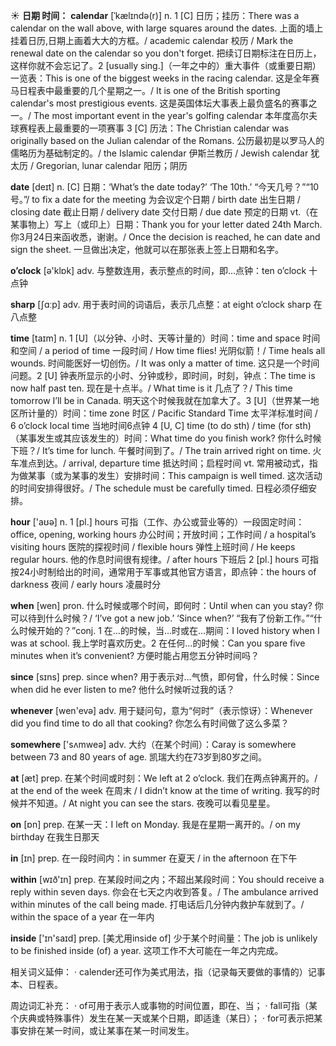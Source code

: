 ☀ <span class="category">**日期 时间：**</span>
<span class="vocabulary">**calendar**</span> [ˈkælɪndə(r)]
<span class="definition">n. 1 [C] 日历；挂历：</span>There was a calendar on the wall above, with large squares around the dates. 上面的墙上挂着日历,日期上画着大大的方框。/ academic calendar 校历 / Mark the renewal date on the calendar so you don't forget. 把续订日期标注在日历上，这样你就不会忘记了。<span class="definition">2 [usually sing.]（一年之中的）重大事件（或重要日期）一览表：</span>This is one of the biggest weeks in the racing calendar. 这是全年赛马日程表中最重要的几个星期之一。/ It is one of the British sporting calendar's most prestigious events. 这是英国体坛大事表上最负盛名的赛事之一。/ The most important event in the year's golfing calendar 本年度高尔夫球赛程表上最重要的一项赛事 <span class="definition">3 [C] 历法：</span>The Christian calendar was originally based on the Julian calendar of the Romans. 公历最初是以罗马人的儒略历为基础制定的。/ the Islamic calendar 伊斯兰教历 / Jewish calendar 犹太历 / Gregorian, lunar calendar 阳历；阴历

<span class="vocabulary">**date**</span> [deɪt] 
<span class="definition">n. [C] 日期：</span>‘What’s the date today?’ ‘The 10th.’ “今天几号？”“10号。”/ to fix a date for the meeting 为会议定个日期 / birth date 出生日期 / closing date 截止日期 / delivery date 交付日期 / due date 预定的日期 <span class="definition">vt.（在某事物上）写上（或印上）日期：</span>Thank you for your letter dated 24th March. 你3月24日来函收悉，谢谢。/ Once the decision is reached, he can date and sign the sheet. 一旦做出决定，他就可以在那张表上签上日期和名字。

<span class="vocabulary">**o’clock**</span> [ə'klɒk] 
<span class="definition">adv. 与整数连用，表示整点的时间，即…点钟：</span>ten o’clock 十点钟

<span class="vocabulary">**sharp**</span> [ʃɑːp] 
<span class="definition">adv. 用于表时间的词语后，表示几点整：</span>at eight o’clock sharp 在八点整

<span class="vocabulary">**time**</span> [taɪm] 
<span class="definition">n. 1 [U]（以分钟、小时、天等计量的）时间：</span>time and space 时间和空间 / a period of time 一段时间 / How time flies! 光阴似箭！/ Time heals all wounds. 时间能医好一切创伤。/ It was only a matter of time. 这只是一个时间问题。<span class="definition">2 [U] 钟表所显示的小时、分钟或秒，即时间，时刻，钟点：</span>The time is now half past ten. 现在是十点半。/ What time is it 几点了？/ This time tomorrow I’ll be in Canada. 明天这个时候我就在加拿大了。<span class="definition">3 [U]（世界某一地区所计量的）时间：</span>time zone 时区 / Pacific Standard Time 太平洋标准时间 / 6 o’clock local time 当地时间6点钟 <span class="definition">4 [U, C] time (to do sth) / time (for sth)（某事发生或其应该发生的）时间：</span>What time do you finish work? 你什么时候下班？/ It’s time for lunch. 午餐时间到了。/ The train arrived right on time. 火车准点到达。/ arrival, departure time 抵达时间；启程时间 <span class="definition">vt. 常用被动式，指为做某事（或为某事的发生）安排时间：</span>This campaign is well timed. 这次活动的时间安排得很好。/ The schedule must be carefully timed. 日程必须仔细安排。

<span class="vocabulary">**hour**</span> ['aʊə] 
<span class="definition">n. 1 [pl.] hours 可指（工作、办公或营业等的）一段固定时间：</span>office, opening, working hours 办公时间；开放时间；工作时间 / a hospital’s visiting hours 医院的探视时间 / flexible hours 弹性上班时间 / He keeps regular hours. 他的作息时间很有规律。/ after hours 下班后 <span class="definition">2 [pl.] hours 可指按24小时制给出的时间，通常用于军事或其他官方语言，即点钟：</span>the hours of darkness 夜间 / early hours 凌晨时分

<span class="vocabulary">**when**</span> [wen] 
<span class="definition">pron. 什么时候或哪个时间，即何时：</span>Until when can you stay? 你可以待到什么时候？/ ‘I’ve got a new job.’ ‘Since when?’ “我有了份新工作。”“什么时候开始的？”<span class="definition">conj. 1 在…的时候，当…时或在…期间：</span>I loved history when I was at school. 我上学时喜欢历史。<span class="definition">2 在任何…的时候：</span>Can you spare five minutes when it’s convenient? 方便时能占用您五分钟时间吗？

<span class="vocabulary">**since**</span> [sɪns] 
<span class="definition">prep. since when? 用于表示对…气愤，即何曾，什么时候：</span>Since when did he ever listen to me? 他什么时候听过我的话？

<span class="vocabulary">**whenever**</span> [wen'evə] 
<span class="definition">adv. 用于疑问句，意为“何时”（表示惊讶）：</span>Whenever did you find time to do all that cooking? 你怎么有时间做了这么多菜？

<span class="vocabulary">**somewhere**</span> ['sʌmweə] 
<span class="definition">adv. 大约（在某个时间）：</span>Caray is somewhere between 73 and 80 years of age. 凯瑞大约在73岁到80岁之间。

<span class="vocabulary">**at**</span> [æt] 
<span class="definition">prep. 在某个时间或时刻：</span>We left at 2 o’clock. 我们在两点钟离开的。/ at the end of the week 在周末 / I didn’t know at the time of writing. 我写的时候并不知道。/ At night you can see the stars. 夜晚可以看见星星。

<span class="vocabulary">**on**</span> [ɒn] 
<span class="definition">prep. 在某一天：</span>I left on Monday. 我是在星期一离开的。/ on my birthday 在我生日那天

<span class="vocabulary">**in**</span> [ɪn] 
<span class="definition">prep. 在一段时间内：</span>in summer 在夏天 / in the afternoon 在下午

<span class="vocabulary">**within**</span> [wɪð'ɪn] 
<span class="definition">prep. 在某段时间之内；不超出某段时间：</span>You should receive a reply within seven days. 你会在七天之内收到答复。/ The ambulance arrived within minutes of the call being made. 打电话后几分钟内救护车就到了。/ within the space of a year 在一年内

<span class="vocabulary">**inside**</span> ['ɪn'saɪd] 
<span class="definition">prep. [美尤用inside of] 少于某个时间量：</span>The job is unlikely to be finished inside (of) a year. 这项工作不大可能在一年之内完成。

相关词义延伸：
· calender还可作为美式用法，指（记录每天要做的事情的）记事本、日程表。

周边词汇补充：
· of可用于表示人或事物的时间位置，即在、当；
· fall可指（某个庆典或特殊事件）发生在某一天或某个日期，即适逢（某日）；
· for可表示把某事安排在某一时间，或让某事在某一时间发生。





